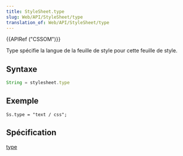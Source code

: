 ```yaml
---
title: StyleSheet.type
slug: Web/API/StyleSheet/type
translation_of: Web/API/StyleSheet/type
---
```

{{APIRef ("CSSOM")}}

Type spécifie la langue de la feuille de style pour cette feuille de style.

## Syntaxe

```js
String = stylesheet.type
```

## Exemple

```
Ss.type = "text / css";
```

## Spécification

[type](http://www.w3.org/TR/2000/REC-DOM-Level-2-Style-20001113/stylesheets.html#StyleSheets-StyleSheet-type)
